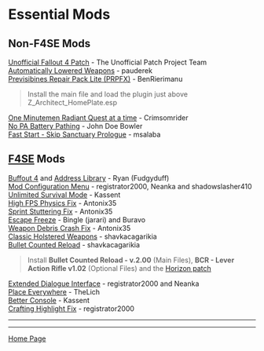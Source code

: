 # Essential Mods

## Non-F4SE Mods
[Unofficial Fallout 4 Patch](https://www.nexusmods.com/fallout4/mods/4598) - The Unofficial Patch Project Team\
[Automatically Lowered Weapons](https://www.nexusmods.com/fallout4/mods/20093) - pauderek\
[Previsibines Repair Pack Lite (PRPFX)](https://www.nexusmods.com/fallout4/mods/64405) - BenRierimanu
>Install the main file and load the plugin just above Z_Architect_HomePlate.esp

[One Minutemen Radiant Quest at a time](https://www.nexusmods.com/fallout4/mods/22296) - Crimsomrider\
[No PA Battery Pathing](https://www.nexusmods.com/fallout4/mods/33080) -  John Doe Bowler\
[Fast Start - Skip Sanctuary Prologue](https://www.nexusmods.com/fallout4/mods/57101) - msalaba

## [F4SE](https://www.nexusmods.com/fallout4/mods/42147) Mods
[Buffout 4](https://www.nexusmods.com/fallout4/mods/47359) and [Address Library](https://www.nexusmods.com/fallout4/mods/47327) - Ryan (Fudgyduff)\
[Mod Configuration Menu](https://www.nexusmods.com/fallout4/mods/21497) - registrator2000, Neanka and shadowslasher410\
[Unlimited Survival Mode](https://www.nexusmods.com/fallout4/mods/26163) - Kassent\
[High FPS Physics Fix](https://www.nexusmods.com/fallout4/mods/44798) - Antonix35\
[Sprint Stuttering Fix](https://www.nexusmods.com/fallout4/mods/47760) - Antonix35\
[Escape Freeze](https://www.nexusmods.com/fallout4/mods/75216) - Bingle (jarari) and Buravo\
[Weapon Debris Crash Fix](https://www.nexusmods.com/fallout4/mods/48078) - Antonix35\
[Classic Holstered Weapons](https://www.nexusmods.com/fallout4/mods/46101) - shavkacagarikia\
[Bullet Counted Reload](https://www.nexusmods.com/fallout4/mods/41178) - shavkacagarikia
>Install **Bullet Counted Reload - v.2.00** (Main Files), **BCR - Lever Action Rifle v1.02** (Optional Files) and the [Horizon patch](https://www.nexusmods.com/fallout4/mods/45120)

[Extended Dialogue Interface](https://www.nexusmods.com/fallout4/mods/27216) - registrator2000 and Neanka\
[Place Everywhere](https://www.nexusmods.com/fallout4/mods/9424) - TheLich\
[Better Console](https://www.nexusmods.com/fallout4/mods/26582) - Kassent\
[Crafting Highlight Fix](https://www.nexusmods.com/fallout4/mods/27479) - registrator2000

---
---
[Home Page](./index.html)
